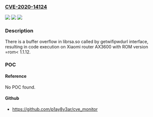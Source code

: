 ### [CVE-2020-14124](https://cve.mitre.org/cgi-bin/cvename.cgi?name=CVE-2020-14124)
![](https://img.shields.io/static/v1?label=Product&message=Xiaomi%20Router%20AX3600&color=blue)
![](https://img.shields.io/static/v1?label=Version&message=n%2Fa&color=blue)
![](https://img.shields.io/static/v1?label=Vulnerability&message=resulting%20in%20code%20execution&color=brighgreen)

### Description

There is a buffer overflow in librsa.so called by getwifipwdurl interface, resulting in code execution on Xiaomi router AX3600 with ROM version =rom< 1.1.12.

### POC

#### Reference
No POC found.

#### Github
- https://github.com/p1ay8y3ar/cve_monitor

